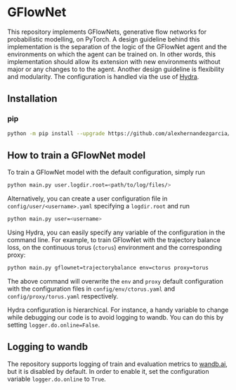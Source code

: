 # GFlowNet

This repository implements GFlowNets, generative flow networks for probabilistic modelling, on PyTorch. A design guideline behind this implementation is the separation of the logic of the GFlowNet agent and the environments on which the agent can be trained on. In other words, this implementation should allow its extension with new environments without major or any changes to to the agent. Another design guideline is flexibility and modularity. The configuration is handled via the use of [Hydra](https://hydra.cc/docs/intro/).

## Installation

### pip

```bash
python -m pip install --upgrade https://github.com/alexhernandezgarcia/gflownet/archive/main.zip
```

## How to train a GFlowNet model

To train a GFlowNet model with the default configuration, simply run

```bash
python main.py user.logdir.root=<path/to/log/files/>
```

Alternatively, you can create a user configuration file in `config/user/<username>.yaml` specifying a `logdir.root` and run

```bash
python main.py user=<username>
```

Using Hydra, you can easily specify any variable of the configuration in the command line. For example, to train GFlowNet with the trajectory balance loss, on the continuous torus (`ctorus`) environment and the corresponding proxy:

```bash
python main.py gflownet=trajectorybalance env=ctorus proxy=torus
```

The above command will overwrite the `env` and `proxy` default configuration with the configuration files in `config/env/ctorus.yaml` and `config/proxy/torus.yaml` respectively.

Hydra configuration is hierarchical. For instance, a handy variable to change while debugging our code is to avoid logging to wandb. You can do this by setting `logger.do.online=False`.

## Logging to wandb

The repository supports logging of train and evaluation metrics to [wandb.ai](https://wandb.ai), but it is disabled by default. In order to enable it, set the configuration variable `logger.do.online` to `True`.
